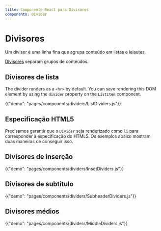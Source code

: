 ```yaml
---
title: Componente React para Divisores
components: Divider
---
```


# Divisores

<p class="description">Um divisor é uma linha fina que agrupa conteúdo em listas e leiautes.</p>

[Divisores](https://material.io/design/components/dividers.html) separam grupos de conteúdos.

## Divisores de lista

The divider renders as a `<hr>` by default. You can save rendering this DOM element by using the `divider` property on the `ListItem` component.

{{"demo": "pages/components/dividers/ListDividers.js"}}

## Especificação HTML5

Precisamos garantir que o `Divider` seja renderizado como `li` para corresponder à especificação do HTML5. Os exemplos abaixo mostram duas maneiras de conseguir isso.

## Divisores de inserção

{{"demo": "pages/components/dividers/InsetDividers.js"}}

## Divisores de subtítulo

{{"demo": "pages/components/dividers/SubheaderDividers.js"}}

## Divisores médios

{{"demo": "pages/components/dividers/MiddleDividers.js"}}